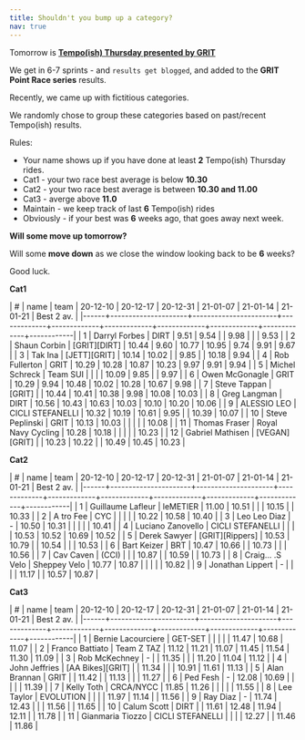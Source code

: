 ```yaml
---
title: Shouldn't you bump up a category?
nav: true
---
```


Tomorrow is [**Tempo(ish) Thursday presented by GRIT**](https://zwiftpower.com/events.php?zid=1596157)

We get in 6-7 sprints - and `results get blogged`, and added to the **GRIT Point Race series** results.

Recently, we came up with fictitious categories.

We randomly chose to group these categories based on past/recent Tempo(ish) results.

Rules:

- Your name shows up if you have done at least **2** Tempo(ish) Thursday rides.
- Cat1 - your two race best average is below **10.30**
- Cat2 - your two race best average is between **10.30 and 11.00**
- Cat3 - averge above **11.0**
- Maintain - we keep track of last **6** Tempo(ish) rides
- Obviously - if your best was **6** weeks ago, that goes away next week.

**Will some move up tomorrow?**

Will some **move down** as we close the window looking back to be **6** weeks?

Good luck.

**Cat1**

| #    | name                | team                  | 20-12-10    | 20-12-17    | 20-12-31    | 21-01-07    | 21-01-14    | 21-01-21    | Best 2 av. |
|------+---------------------+-----------------------+-------------+-------------+-------------+-------------+-------------+-------------+------------|
| 1    | Darryl Forbes       | DIRT                  | 9.51        | 9.54        |             | 9.98        |             |             | 9.53       |
| 2    | Shaun Corbin        | [GRIT][DIRT]          | 10.44       | 9.60        | 10.77       | 10.95       | 9.74        | 9.91        | 9.67       |
| 3    | Tak Ina             | [JETT][GRIT]          | 10.14       | 10.02       |             | 9.85        |             | 10.18       | 9.94       |
| 4    | Rob Fullerton       | GRIT                  | 10.29       | 10.28       | 10.87       | 10.23       | 9.97        | 9.91        | 9.94       |
| 5    | Michel Schreck      | Team SUI              |             |             |             | 10.09       | 9.85        |             | 9.97       |
| 6    | Owen McGonagle      | GRIT                  | 10.29       | 9.94        | 10.48       | 10.02       | 10.28       | 10.67       | 9.98       |
| 7    | Steve Tappan        | [GRIT]                |             | 10.44       | 10.41       | 10.38       | 9.98        | 10.08       | 10.03      |
| 8    | Greg Langman        | DIRT                  | 10.56       | 10.43       | 10.63       | 10.03       | 10.10       | 10.20       | 10.06      |
| 9    | ALESSIO LEO         | CICLI STEFANELLI      | 10.32       | 10.19       | 10.61       | 9.95        |             | 10.39       | 10.07      |
| 10   | Steve Peplinski     | GRIT                  | 10.13       | 10.03       |             |             |             |             | 10.08      |
| 11   | Thomas Fraser       | Royal Navy Cycling    | 10.28       | 10.18       |             |             |             |             | 10.23      |
| 12   | Gabriel Mathisen    | [VEGAN][GRIT]         |             | 10.23       | 10.22       |             | 10.49       | 10.45       | 10.23      |


**Cat2**

| #    | name                 | team                | 20-12-10    | 20-12-17    | 20-12-31    | 21-01-07    | 21-01-14    | 21-01-21    | Best 2 av. |
|------+----------------------+---------------------+-------------+-------------+-------------+-------------+-------------+-------------+------------|
| 1    | Guillaume Lafleur    | leMETIER            | 11.00       | 10.51       |             |             | 10.15       |             | 10.33      |
| 2    | A tro Fee            | CYC                 |             |             |             |             | 10.22       | 10.58       | 10.40      |
| 3    | Leo Leo Diaz         | -                   | 10.50       | 10.31       |             |             |             |             | 10.41      |
| 4    | Luciano Zanovello    | CICLI STEFANELLI    |             |             |             | 10.53       | 10.52       | 10.69       | 10.52      |
| 5    | Derek Sawyer         | [GRIT][Rippers]     | 10.53       | 10.79       |             | 10.54       |             |             | 10.53      |
| 6    | Bart Keizer          | BRT                 | 10.47       | 10.66       |             | 10.73       |             |             | 10.56      |
| 7    | Cav Caven            | (CCI)               |             |             | 10.87       |             | 10.59       |             | 10.73      |
| 8    | Craig... .S Velo     | Sheppey Velo        | 10.77       | 10.87       |             |             |             |             | 10.82      |
| 9    | Jonathan Lippert     | -                   |             |             |             | 11.17       |             | 10.57       | 10.87      |

**Cat3**

| #    | name                  | team                | 20-12-10    | 20-12-17    | 20-12-31    | 21-01-07    | 21-01-14    | 21-01-21    | Best 2 av. |
|------+-----------------------+---------------------+-------------+-------------+-------------+-------------+-------------+-------------+------------|
| 1    | Bernie Lacourciere    | GET-SET             |             |             |             |             | 11.47       | 10.68       | 11.07      |
| 2    | Franco Battiato       | Team Z TAZ          | 11.12       | 11.21       | 11.07       | 11.45       | 11.54       | 11.30       | 11.09      |
| 3    | Rob McKechney         | -                   |             | 11.35       |             |             | 11.20       | 11.04       | 11.12      |
| 4    | John Jeffries         | [AA Bikes][GRIT]    |             | 11.34       |             |             | 10.91       | 11.61       | 11.13      |
| 5    | Alan Brannan          | GRIT                |             | 11.42       |             | 11.13       |             |             | 11.27      |
| 6    | Ped Fesh              | -                   | 12.08       | 10.69       |             |             |             |             | 11.39      |
| 7    | Kelly Toth            | CRCA/NYCC           | 11.85       | 11.26       |             |             |             |             | 11.55      |
| 8    | Lee Taylor            | EVOLUTION           |             |             |             | 11.97       | 11.14       |             | 11.56      |
| 9    | Ray Diaz              | -                   | 11.74       | 12.43       |             |             | 11.56       |             | 11.65      |
| 10   | Calum Scott           | DIRT                |             | 11.61       | 12.48       | 11.94       | 12.11       |             | 11.78      |
| 11   | Gianmaria Tiozzo      | CICLI STEFANELLI    |             |             |             | 12.27       |             | 11.46       | 11.86      |
